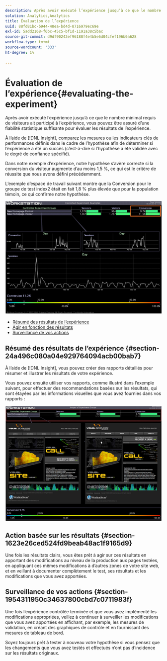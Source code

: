 ```yaml
---
description: Après avoir exécuté l’expérience jusqu’à ce que le nombre minimal requis de visiteurs ait participé à l’expérience, vous pouvez être assuré d’une fiabilité statistique suffisante pour évaluer les résultats de l’expérience.
solution: Analytics,Analytics
title: Évaluation de l’expérience
uuid: 88fd81bc-b944-48ea-bd4d-8716979ec69e
exl-id: 5add2168-f6bc-45c5-bf1d-1191a38c5bac
source-git-commit: d9df90242ef96188f4e4b5e6d04cfef196b0a628
workflow-type: tm+mt
source-wordcount: '333'
ht-degree: 1%

---
```


# Évaluation de l’expérience{#evaluating-the-experiment}

Après avoir exécuté l’expérience jusqu’à ce que le nombre minimal requis de visiteurs ait participé à l’expérience, vous pouvez être assuré d’une fiabilité statistique suffisante pour évaluer les résultats de l’expérience.

À l’aide de [!DNL Insight], comparez les mesures ou les indicateurs clés de performances définis dans le cadre de l’hypothèse afin de déterminer si l’expérience a été un succès (c’est-à-dire si l’hypothèse a été validée avec le degré de confiance spécifié).

Dans notre exemple d’expérience, notre hypothèse s’avère correcte si la conversion du visiteur augmente d’au moins 1,5 %, ce qui est le critère de réussite que nous avons défini précédemment.

L’exemple d’espace de travail suivant montre que la Conversion pour le groupe de test index2 était en fait 1,8 % plus élevée que pour la population témoin, ce qui confirme notre hypothèse.

![](assets/experimentresults.png)

* [Résumé des résultats de l’expérience](../../../home/c-undst-ctrld-exp/c-vw-rslts/c-ev-exp.md#section-24a496c080a04e929764094acb00bab7)
* [Agir en fonction des résultats](../../../home/c-undst-ctrld-exp/c-vw-rslts/c-ev-exp.md#section-1623e26ced524fd9beab48ac1f9165d9)
* [Surveillance de vos actions](../../../home/c-undst-ctrld-exp/c-vw-rslts/c-ev-exp.md#section-1954311950c34637800cbd7c0711983f)

## Résumé des résultats de l’expérience {#section-24a496c080a04e929764094acb00bab7}

À l’aide de [!DNL Insight], vous pouvez créer des rapports détaillés pour résumer et illustrer les résultats de votre expérience.

Vous pouvez ensuite utiliser vos rapports, comme illustré dans l’exemple suivant, pour effectuer des recommandations basées sur les résultats, qui sont étayées par les informations visuelles que vous avez fournies dans vos rapports :

![](assets/experimentresults2.png)

## Action basée sur les résultats {#section-1623e26ced524fd9beab48ac1f9165d9}

Une fois les résultats clairs, vous êtes prêt à agir sur ces résultats en apportant des modifications au niveau de la production aux pages testées, en appliquant ces mêmes modifications à d’autres zones de votre site web, et en veillant à documenter complètement le test, ses résultats et les modifications que vous avez apportées.

## Surveillance de vos actions {#section-1954311950c34637800cbd7c0711983f}

Une fois l’expérience contrôlée terminée et que vous avez implémenté les modifications appropriées, veillez à continuer à surveiller les modifications que vous avez apportées en affichant, par exemple, les mesures de validation, en créant des graphiques de contrôle et en fournissant des mesures de tableau de bord.

Soyez toujours prêt à tester à nouveau votre hypothèse si vous pensez que les changements que vous avez testés et effectués n’ont pas d’incidence sur les résultats originaux.
